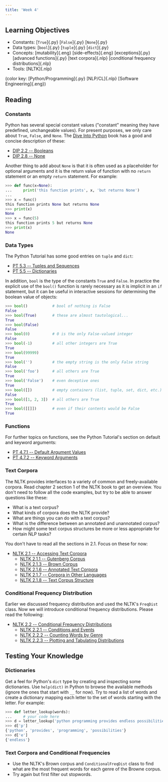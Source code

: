 ```yaml
---
title: 'Week 4'
---
```


## Learning Objectives

* Constants:
  [`True`]{.py}
  [`False`]{.py}
  [`None`]{.py}
* Data types:
  [`bool`]{.py}
  [`tuple`]{.py}
  [`dict`]{.py}
* Concepts:
  [mutability]{.eng}
  [side-effects]{.eng}
  [exceptions]{.py}
  [advanced functions]{.py}
  [text corpora]{.nlp}
  [conditional frequency distributions]{.nlp}
* Tools:
  [NLTK]{.nlp}

(color key: [Python/Programming]{.py} [NLP/CL]{.nlp} [Software Engineering]{.eng})

## Reading

### Constants

Python has several special constant values ("constant" meaning they have
predefined, unchangeable values). For present purposes, we only care
about `True`, `False`, and `None`. The [Dive Into
Python](https://diveintopython3.problemsolving.io) book has a good and
concise description of these:

* [DIP 2.2 -- Booleans](https://diveintopython3.problemsolving.io/native-datatypes.html#booleans)
* [DIP 2.8 -- None](https://diveintopython3.problemsolving.io/native-datatypes.html#none)

Another thing to add about `None` is that it is often used as a
placeholder for optional arguments and it is the return value of
function with no `return` statement or an empty `return` statement. For
example:

  ```python
  >>> def func(x=None):
  ...     print('this function prints', x, 'but returns None')
  ...
  >>> x = func()
  this function prints None but returns None
  >>> print(x)
  None
  >>> x = func(5)
  this function prints 5 but returns None
  >>> print(x)
  None
  ```

### Data Types

The Python Tutorial has some good entries on `tuple` and `dict`:

* [PT 5.3 -- Tuples and Sequences](https://docs.python.org/3/tutorial/datastructures.html#tuples-and-sequences)
* [PT 5.5 -- Dictionaries](https://docs.python.org/3/tutorial/datastructures.html#dictionaries)

In addition, `bool` is the type of the constants `True` and `False`. In
practice the explicit use of the `bool()` function is rarely necessary
as it is implicit in an `if` statement, but it can be useful in
interactive sessions for determining the boolean value of objects:

```python
>>> bool()           # bool of nothing is False
False
>>> bool(True)       # these are almost tautological...
True
>>> bool(False)
False
>>> bool(0)          # 0 is the only False-valued integer
False
>>> bool(-1)         # all other integers are True
True
>>> bool(99999)
True
>>> bool('')         # the empty string is the only False string
False
>>> bool('foo')      # all others are True
True
>>> bool('False')    # even deceptive ones
True
>>> bool([])         # empty containers (list, tuple, set, dict, etc.) are False
False
>>> bool([1, 2, 3])  # all others are True
True
>>> bool([[]])       # even if their contents would be False
True
```

### Functions

For further topics on functions, see the Python Tutorial's section on
default and keyword arguments:

* [PT 4.7.1 -- Default Argument Values](https://docs.python.org/3/tutorial/controlflow.html#default-argument-values)
* [PT 4.7.2 -- Keyword Arguments](https://docs.python.org/3/tutorial/controlflow.html#keyword-arguments)

### Text Corpora

The NLTK provides interfaces to a variety of common and freely-available
corpora. Read chapter 2 section 1 of the NLTK book to get an overview.
You don't need to follow all the code examples, but try to be able to
answer questions like these:

- What is a text corpus?
- What kinds of corpora does the NLTK provide?
- What are things you can do with a text corpus?
- What is the difference between an annotated and unannotated corpus?
- How might some text corpus structures be more or less appropriate for certain NLP tasks?

You don't have to read all the sections in 2.1. Focus on these for now:

* [NLTK 2.1 -- Accessing Text Corpora](http://www.nltk.org/book/ch02.html#accessing-text-corpora)
  - [NLTK 2.1.1 -- Gutenberg Corpus](http://www.nltk.org/book/ch02.html#gutenberg-corpus)
  - [NLTK 2.1.3 -- Brown Corpus](http://www.nltk.org/book/ch02.html#brown-corpus)
  - [NLTK 2.1.6 -- Annotated Text Corpora](http://www.nltk.org/book/ch02.html#annotated-text-corpora)
  - [NLTK 2.1.7 -- Corpora in Other Languages](http://www.nltk.org/book/ch02.html#corpora-in-other-languages)
  - [NLTK 2.1.8 -- Text Corpus Structure](http://www.nltk.org/book/ch02.html#text-corpus-structure)

### Conditional Frequency Distribution

Earlier we discussed frequency distribution and used the NLTK's
`FreqDist` class. Now we will introduce conditional frequency
distributions. Please read the following:

* [NLTK 2.2 -- Conditional Frequency Distributions](http://www.nltk.org/book/ch02.html#conditional-frequency-distributions)
  - [NLTK 2.2.1 -- Conditions and Events](http://www.nltk.org/book/ch02.html#conditions-and-events)
  - [NLTK 2.2.2 -- Counting Words by Genre](http://www.nltk.org/book/ch02.html#counting-words-by-genre)
  - [NLTK 2.2.3 -- Plotting and Tabulating Distributions](http://www.nltk.org/book/ch02.html#plotting-and-tabulating-distributions)

## Testing Your Knowledge

### Dictionaries

Get a feel for Python's `dict` type by creating and inspecting some
dictionaries. Use `help(dict)` in Python to browse the available methods
(ignore the ones that start with `__` for now). Try to read a list of
words and create a dictionary mapping each letter to the set of words
starting with the letter. For example:

```python
>>> def letter_lookup(words):
...     # your code here
>>> d = letter_lookup('python programming provides endless possibilities'.split())
>>> d['p']
{'python', 'provides', 'programming', 'possibilities'}
>>> d['e']
{'endless'}
```

### Text Corpora and Conditional Frequencies

* Use the NLTK's Brown corpus and `ConditionalFreqDist` class to find
  what are the most frequent words for each genre of the Browne corpus.
* Try again but first filter out stopwords.
